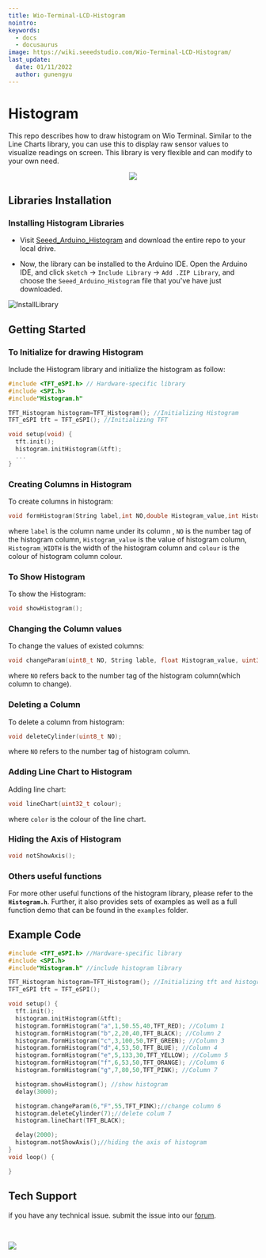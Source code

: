 ```yaml
---
title: Wio-Terminal-LCD-Histogram
nointro:
keywords:
  - docs
  - docusaurus
image: https://wiki.seeedstudio.com/Wio-Terminal-LCD-Histogram/
last_update:
  date: 01/11/2022
  author: gunengyu
---
```

# Histogram

This repo describes how to draw histogram on Wio Terminal. Similar to the Line Charts library, you can use this to display raw sensor values to visualize readings on screen. This library is very flexible and can modify to your own need.

<div align="center"><img width={600} src="https://files.seeedstudio.com/wiki/Wio-Terminal/img/20200114131505.png" /></div>



## Libraries Installation

### Installing Histogram Libraries

- Visit [Seeed_Arduino_Histogram](https://github.com/Seeed-Studio/Seeed_Arduino_Histogram) and download the entire repo to your local drive.

- Now, the  library can be installed to the Arduino IDE. Open the Arduino IDE, and click `sketch` -> `Include Library` -> `Add .ZIP Library`, and choose the `Seeed_Arduino_Histogram` file that you've have just downloaded.

![InstallLibrary](https://files.seeedstudio.com/wiki/Wio-Terminal/img/Xnip2019-11-21_15-50-13.jpg)

## Getting Started

### To Initialize for drawing Histogram

Include the Histogram library and initialize the histogram as follow:

```cpp
#include <TFT_eSPI.h> // Hardware-specific library
#include <SPI.h>
#include"Histogram.h"

TFT_Histogram histogram=TFT_Histogram(); //Initializing Histogram
TFT_eSPI tft = TFT_eSPI(); //Initializing TFT

void setup(void) {
  tft.init();
  histogram.initHistogram(&tft);
  ...
}
```

### Creating Columns in Histogram

To create columns in histogram:

```cpp
void formHistogram(String label,int NO,double Histogram_value,int Histogram_WIDTH,uint32_t colour);
```

where `label` is the column name under its column , `NO` is the number tag of the histogram column, `Histogram_value` is the value of histogram column, `Histogram_WIDTH` is the width of the histogram column and `colour` is the colour of histogram column colour.

### To Show Histogram

To show the Histogram:

```cpp
void showHistogram();
```

### Changing the Column values

To change the values of existed columns:

```cpp
void changeParam(uint8_t NO, String lable, float Histogram_value, uint32_t colour);
```

where `NO` refers back to the number tag of the histogram column(which column to change).

### Deleting a Column

To delete a column from histogram:

```cpp
void deleteCylinder(uint8_t NO);
```

where `NO` refers to the number tag of histogram column.

### Adding Line Chart to Histogram

Adding line chart:

```cpp
void lineChart(uint32_t colour);
```

where `color` is the colour of the line chart.

### Hiding the Axis of Histogram

```cpp
void notShowAxis();
```

### Others useful functions

For more other useful functions of the histogram library, please refer to the **`Histogram.h`**. Further, it also provides sets of examples as well as a full function demo that can be found in the `examples` folder.

## Example Code

```cpp
#include <TFT_eSPI.h> //Hardware-specific library
#include <SPI.h>
#include"Histogram.h" //include histogram library

TFT_Histogram histogram=TFT_Histogram(); //Initializing tft and histogram
TFT_eSPI tft = TFT_eSPI();

void setup() {
  tft.init();
  histogram.initHistogram(&tft);
  histogram.formHistogram("a",1,50.55,40,TFT_RED); //Column 1
  histogram.formHistogram("b",2,20,40,TFT_BLACK); //Column 2
  histogram.formHistogram("c",3,100,50,TFT_GREEN); //Column 3
  histogram.formHistogram("d",4,53,50,TFT_BLUE); //Column 4
  histogram.formHistogram("e",5,133,30,TFT_YELLOW); //Column 5
  histogram.formHistogram("f",6,53,50,TFT_ORANGE); //Column 6
  histogram.formHistogram("g",7,80,50,TFT_PINK); //Column 7

  histogram.showHistogram(); //show histogram
  delay(3000);

  histogram.changeParam(6,"F",55,TFT_PINK);//change column 6
  histogram.deleteCylinder(7);//delete colum 7
  histogram.lineChart(TFT_BLACK);

  delay(2000);
  histogram.notShowAxis();//hiding the axis of histogram
}
void loop() {

}
```
## Tech Support
 if you have any technical issue.  submit the issue into our [forum](http://forum.seeedstudio.com/). 
<div>
  <br /><p style={{textAlign: 'center'}}><a href="https://www.seeedstudio.com/act-4.html?utm_source=wiki&utm_medium=wikibanner&utm_campaign=newproducts" target="_blank"><img src="https://files.seeedstudio.com/wiki/Wiki_Banner/new_product.jpg" /></a></p>
</div>
